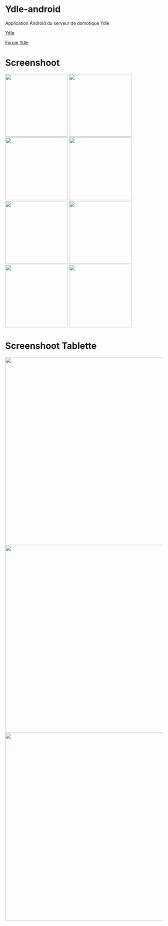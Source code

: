 Ydle-android
============

Application Android du serveur de domotique Ydle

[Ydle](http://www.ydle.fr/)

[Forum Ydle](http://forum.ydle.fr/index.php)


Screenshoot
============

<img src="https://raw.github.com/sguernion/Ydle-android/master/screenshots/Screenshot_SplashScreen.png" width="200">
<img src="https://raw.github.com/sguernion/Ydle-android/master/screenshots/Screenshot_Accueil.png" width="200">
<img src="https://raw.github.com/sguernion/Ydle-android/master/screenshots/Screenshot_Pièces.png" width="200">
<img src="https://raw.github.com/sguernion/Ydle-android/master/screenshots/Screenshot_Pièce.png" width="200">
<img src="https://raw.github.com/sguernion/Ydle-android/master/screenshots/Screenshot_Configuration.png" width="200">
<img src="https://raw.github.com/sguernion/Ydle-android/master/screenshots/Screenshot_Configuration_serveur.png" width="200">
<img src="https://raw.github.com/sguernion/Ydle-android/master/screenshots/Screenshot_Configuration_extra.png" width="200">
<img src="https://raw.github.com/sguernion/Ydle-android/master/screenshots/Screenshot_News.png" width="200">

Screenshoot Tablette
============

<img src="https://raw.github.com/sguernion/Ydle-android/master/screenshots/Screenshot_Tablet_Accueil.png" width="600">
<img src="https://raw.github.com/sguernion/Ydle-android/master/screenshots/Screenshot_tablet_Piece.png" width="600">
<img src="https://raw.github.com/sguernion/Ydle-android/master/screenshots/Screenshot_tablet_graph.png" width="600">